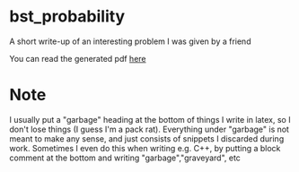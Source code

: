 # bst_probability
A short write-up of an interesting problem I was given by a friend

You can read the generated pdf [here](bst_probability.pdf)

# Note

I usually put a "garbage" heading at the bottom of things I write in latex, so I don't lose things (I guess I'm a pack rat). Everything under "garbage" is not meant to make any sense, and just consists of snippets I discarded during work. Sometimes I even do this when writing e.g. C++, by putting a block comment at the bottom and writing "garbage","graveyard", etc
